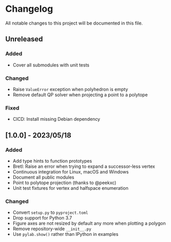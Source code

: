 # Changelog

All notable changes to this project will be documented in this file.

## Unreleased

### Added

- Cover all submodules with unit tests

### Changed

- Raise ``ValueError`` exception when polyhedron is empty
- Remove default QP solver when projecting a point to a polytope

### Fixed

- CICD: Install missing Debian dependency

## [1.0.0] - 2023/05/18

### Added

- Add type hints to function prototypes
- Bretl: Raise an error when trying to expand a successor-less vertex
- Continuous integration for Linux, macOS and Windows
- Document all public modules
- Point to polytope projection (thanks to @peekxc)
- Unit test fixtures for vertex and halfspace enumeration

### Changed

- Convert ``setup.py`` to ``pyproject.toml``
- Drop support for Python 3.7
- Figure axes are not resized by default any more when plotting a polygon
- Remove repository-wide ``__init__.py``
- Use ``pylab.show()`` rather than IPython in examples
